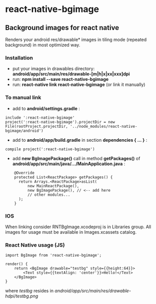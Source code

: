 # react-native-bgimage

## Background images for react native

Renders your android res/drawable* images in tiling mode (repeated background) in most optimized way.

### Installation

- put your images in drawables directory: **android/app/src/main/res/drawable-[m|h|x|xx|xxx]dpi**
- run: **npm install --save react-native-bgimage**
- run: **react-native link react-native-bgimage** (or link it manually)

### To manual link

- add to **android/settings.gradle** :
```
include ':react-native-bgimage'
project(':react-native-bgimage').projectDir = new File(rootProject.projectDir, '../node_modules/react-native-bgimage/android')
```

- add to **android/app/build.gradle** in section **dependencies { ... }** :
```
compile project(':react-native-bgimage')
```
- add **new BgImagePackage()** call in method **getPackages()** of **android/app/src/main/java/.../MainApplication.java** :
```
    @Override
    protected List<ReactPackage> getPackages() {
      return Arrays.<ReactPackage>asList(
          new MainReactPackage(),
          new BgImagePackage(), // <-- add here
          // other modules...
      );
    }
```

### IOS
When linking consider RNTBgImage.xcodeproj is in Libraries group.
All images for usage must be available in Images.xcassets catalog.

### React Native usage (JS)
```
import BgImage from 'react-native-bgimage';

render() {
	return <BgImage drawable="testbg" style={{height:64}}>
	    <Text style={{textAlign: 'center'}}>Hello!</Text>
	</BgImage>
}
```

where *testbg* resides in *android/app/src/main/res/drawable-hdpi/testbg.png*